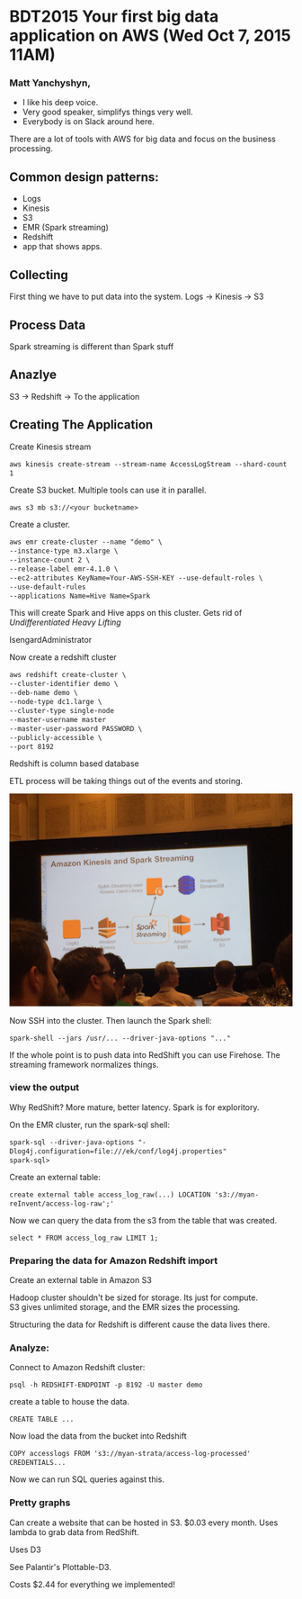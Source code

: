 # BDT2015 Your first big data application on AWS (Wed Oct 7, 2015 11AM)
### Matt Yanchyshyn, 
* I like his deep voice. 
* Very good speaker, simplifys things very well. 
* Everybody is on Slack around here. 

There are a lot of tools with AWS for big data and focus on the business
processing.  

## Common design patterns: 
* Logs
* Kinesis
* S3
* EMR (Spark streaming)
* Redshift
* app that shows apps. 

## Collecting

First thing we have to put data into the system. 
Logs -> Kinesis -> S3
 
## Process Data

Spark streaming is different than Spark stuff

## Anazlye
S3 -> Redshift -> To the application

## Creating The Application
Create Kinesis stream

```
aws kinesis create-stream --stream-name AccessLogStream --shard-count 1
```

Create S3 bucket.  Multiple tools can use it in parallel. 

```
aws s3 mb s3://<your bucketname>
```

Create a cluster. 

```
aws emr create-cluster --name "demo" \
--instance-type m3.xlarge \
--instance-count 2 \
--release-label emr-4.1.0 \
--ec2-attributes KeyName=Your-AWS-SSH-KEY --use-default-roles \
--use-default-rules
--applications Name=Hive Name=Spark
```

This will create Spark and Hive apps on this cluster.  Gets rid of _Undifferentiated Heavy Lifting_

IsengardAdministrator

Now create a redshift cluster

```
aws redshift create-cluster \
--cluster-identifier demo \
--deb-name demo \
--node-type dc1.large \
--cluster-type single-node
--master-username master
--master-user-password PASSWORD \
--publicly-accessible \
--port 8192
```

Redshift is column based database

ETL process will be taking things out of the events and storing. 

![streaming](./images/streaming.jpg)

Now SSH into the cluster.  Then launch the Spark shell: 

```
spark-shell --jars /usr/... --driver-java-options "..."
```

If the whole point is to push data into RedShift you can use Firehose. The streaming framework normalizes things. 

### view the output
Why RedShift? More mature, better latency. Spark is for exploritory. 

On the EMR cluster, run the spark-sql shell: 
```
spark-sql --driver-java-options "-Dlog4j.configuration=file:///ek/conf/log4j.properties"
spark-sql>
```

Create an external table: 

```
create external table access_log_raw(...) LOCATION 's3://myan-reInvent/access-log-raw';'
```

Now we can query the data from the s3 from the table that was created. 
```
select * FROM access_log_raw LIMIT 1;
```

### Preparing the data for Amazon Redshift import

Create an external table in Amazon S3

Hadoop cluster shouldn't be sized for storage.  Its just for compute.  
S3 gives unlimited storage, and the EMR sizes the processing. 

Structuring the data for Redshift is different cause the data lives there.

### Analyze:
Connect to Amazon Redshift cluster: 
```
psql -h REDSHIFT-ENDPOINT -p 8192 -U master demo
``` 
create a table to house the data. 
```
CREATE TABLE ...
```
Now load the data from the bucket into Redshift
```
COPY accesslogs FROM 's3://myan-strata/access-log-processed' CREDENTIALS...
```

Now we can run SQL queries against this. 

### Pretty graphs

Can create a website that can be hosted in S3.  $0.03 every month.  Uses lambda to grab data from RedShift. 

Uses D3 

See Palantir's Plottable-D3. 


Costs $2.44 for everything we implemented!
